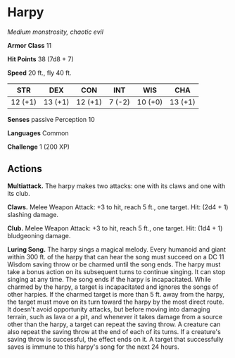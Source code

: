 # Harpy
*Medium monstrosity, chaotic evil*

**Armor Class** 11

**Hit Points** 38 (7d8 + 7)

**Speed** 20 ft., fly 40 ft.

**STR**|**DEX**|**CON**|**INT**|**WIS**|**CHA**
-------|-------|-------|-------|-------|-------
12 (+1)|13 (+1)|12 (+1)|7 (-2) |10 (+0)|13 (+1)

**Senses** passive Perception 10

**Languages** Common

**Challenge** 1 (200 XP)

## Actions
**Multiattack.** The harpy makes two attacks: one with its claws and one with its club.

**Claws.** Melee Weapon Attack: +3 to hit, reach 5 ft., one target. Hit: (2d4 + 1) slashing damage.

**Club.** Melee Weapon Attack: +3 to hit, reach 5 ft., one target. Hit: (1d4 + 1) bludgeoning damage.

**Luring Song.** The harpy sings a magical melody. Every humanoid and giant within 300 ft. of the harpy that can hear the song must succeed on a DC 11 Wisdom saving throw or be charmed until the song ends. The harpy must take a bonus action on its subsequent turns to continue singing. It can stop singing at any time. The song ends if the harpy is incapacitated. While charmed by the harpy, a target is incapacitated and ignores the songs of other harpies. If the charmed target is more than 5 ft. away from the harpy, the target must move on its turn toward the harpy by the most direct route. It doesn't avoid opportunity attacks, but before moving into damaging terrain, such as lava or a pit, and whenever it takes damage from a source other than the harpy, a target can repeat the saving throw. A creature can also repeat the saving throw at the end of each of its turns. If a creature's saving throw is successful, the effect ends on it. A target that successfully saves is immune to this harpy's song for the next 24 hours.
